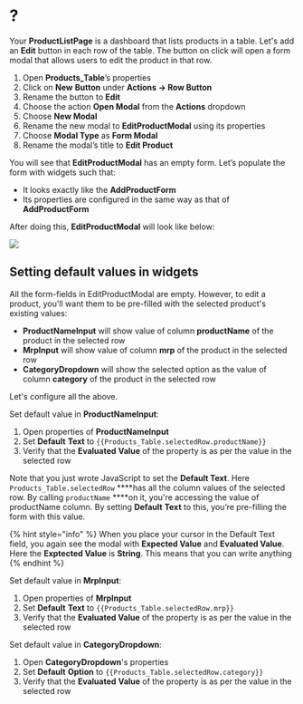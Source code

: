 # ?

Your **ProductListPage** is a dashboard that lists products in a table. Let's add an **Edit** button in each row of the table. The button on click will open a form modal that allows users to edit the product in that row.

1. Open **Products\_Table**’s properties
2. Click on **New** **Button** under **Actions → Row Button**
3. Rename the button to **Edit**
4. Choose the action **Open Modal** from the **Actions** dropdown
5. Choose **New Modal**
6. Rename the new modal to **EditProductModal** using its properties 
7. Choose **Modal Type** as **Form Modal**
8. Rename the modal’s title to **Edit Product**

You will see that **EditProductModal** has an empty form. Let’s populate the form with widgets such that:

* It looks exactly like the **AddProductForm** 
* Its properties are configured in the same way as that of **AddProductForm**

After doing this, **EditProductModal** will look like below:

![](https://lh4.googleusercontent.com/YcO2UY_zzOZoqz94uEZ23C8UlaLlGkg3Ty0NHHU7aOWGd1aZYJaUPJ3T14kxamGoUk2i2yv3q7q9sd45-D4uvFHTwsZn8Nu1DE_eoWtIhXP-jKPIcBMBbYP0QyzjUd1qV9-xwTFM)

## Setting default values in widgets

All the form-fields in EditProductModal are empty. However, to edit a product, you'll want them to be pre-filled with the selected product's existing values:

* **ProductNameInput** will show value of column **productName** of the product in the selected row
* **MrpInput** will show value of column **mrp** of the product in the selected row
*  **CategoryDropdown** will show the selected option as the value of column **category** of the product in the selected row

Let's configure all the above.

Set default value in **ProductNameInput**: 

1. Open properties of **ProductNameInput**
2. Set **Default** **Text** to `{{Products_Table.selectedRow.productName}}`
3. Verify that the **Evaluated** **Value** of the property is as per the value in the selected row

Note that you just wrote JavaScript to set the **Default Text**. Here `Products_Table.selectedRow` ****has all the column values of the selected row. By calling `productName` ****on it, you're accessing the value of productName column. By setting **Default** **Text** to this, you’re pre-filling the form with this value. 

{% hint style="info" %}
When you place your cursor in the Default Text field, you again see the modal with **Expected Value** and **Evaluated Value**. Here the **Exptected Value** is **String**. This means that you can write anything 
{% endhint %}

Set default value in **MrpInput**: 

1. Open properties of **MrpInput**
2. Set **Default** **Text** to `{{Products_Table.selectedRow.mrp}}`
3. Verify that the **Evaluated Value** of the property is as per the value in the selected row

Set default value in **CategoryDropdown**:

1. Open **CategoryDropdown**'s properties
2. Set **Default** **Option** to `{{Products_Table.selectedRow.category}}`
3. Verify that the **Evaluated** **Value** of the property is as per the value in the selected row





  


